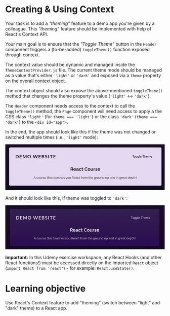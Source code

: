 # Creating & Using Context

Your task is to add a <i>"theming"</i> feature to a demo app you're given by a colleague. This <i>"theming"</i> feature should be implemented with help of React's Context API.

Your main goal is to ensure that the <i>"Toggle Theme"</i> button in the `Header` component triggers a (to-be-added) `toggleTheme()` function exposed through context.

The context value should be dynamic and managed inside the `ThemeContextProvider.js` file. The current theme mode should be managed as a value that's either `'light'` or `'dark'` and exposed via a `theme` property on the overall context object.

The context object should also expose the above-mentioned `toggleTheme()` method that changes the theme property's value (`'light'` <-> `'dark'`).

The `Header` component needs access to the context to call the `toggleTheme()` method, the `Page` component will need access to apply a the CSS class `'light'` (for `theme === 'light'`) or the class `'dark'` (`theme === 'dark'`) to the `<div id="app">`.

In the end, the app should look like this if the theme was not changed or switched multiple times (i.e., `'light'` mode):

![Creating & Using Context](2023-09-26_08-56-30-df094be104b7b3bf6669f94ebd7cf6e1.jpeg)

And it should look like this, if theme was toggled to `'dark'`:

![Creating & Using Context](2023-09-26_08-56-31-89968d8cf8d8725e2d10d39027c8d69e.jpeg)

<b>Important:</b> In this Udemy exercise workspace, any React Hooks (and other React functions!) must be accessed directly on the imported `React` object (`import React from 'react'`) - for example: `React.useState()`.

# Learning objective

Use React's Context feature to add "theming" (switch between "light" and "dark" theme) to a React app.
